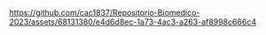 

https://github.com/cac1837/Repositorio-Biomedico-2023/assets/68131380/e4d6d8ec-1a73-4ac3-a263-af8998c666c4

